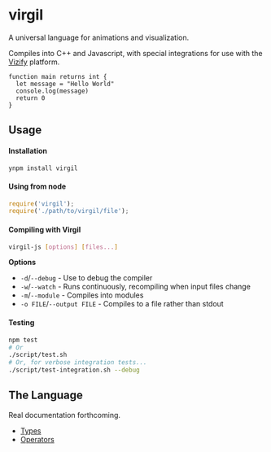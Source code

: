 # virgil

A universal language for animations and visualization.

Compiles into C++ and Javascript, with special integrations for use
with the [Vizify](https://git.corp.yahoo.com/lpstein/vizify) platform.

```
function main returns int {
  let message = "Hello World"
  console.log(message)
  return 0
}
```

## Usage

#### Installation

```bash
ynpm install virgil
```

#### Using from node

```javascript
require('virgil');
require('./path/to/virgil/file');
```

#### Compiling with Virgil

```bash
virgil-js [options] [files...]
```

**Options**

 * `-d`/`--debug` - Use to debug the compiler
 * `-w`/`--watch` - Runs continuously, recompiling when input files change
 * `-m`/`--module` - Compiles into modules
 * `-o FILE`/`--output FILE` - Compiles to a file rather than stdout

#### Testing

```bash
npm test
# Or
./script/test.sh
# Or, for verbose integration tests...
./script/test-integration.sh --debug
```

## The Language

Real documentation forthcoming.

 * [Types](language/types.md)
 * [Operators](language/operators.md)



